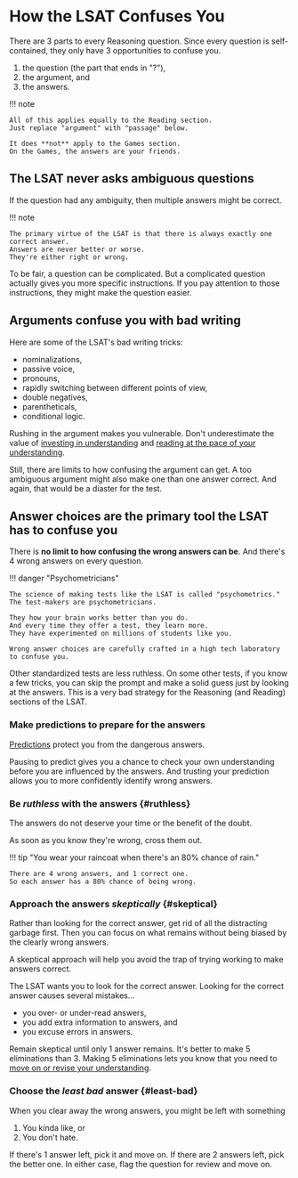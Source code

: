 # How the LSAT Confuses You

There are 3 parts to every Reasoning question.
Since every question is self-contained, they only have 3 opportunities to confuse you.

1. the question (the part that ends in "?"),
2. the argument, and
3. the answers.

!!! note

    All of this applies equally to the Reading section.
    Just replace "argument" with "passage" below.

    It does **not** apply to the Games section.
    On the Games, the answers are your friends.

## The LSAT never asks ambiguous questions

If the question had any ambiguity, then multiple answers might be correct.

!!! note

    The primary virtue of the LSAT is that there is always exactly one correct answer.
    Answers are never better or worse.
    They're either right or wrong.

To be fair, a question can be complicated.
But a complicated question actually gives you more specific instructions.
If you pay attention to those instructions, they might make the question easier.

## Arguments confuse you with bad writing

Here are some of the LSAT's bad writing tricks:

- nominalizations,
- passive voice,
- pronouns,
- rapidly switching between different points of view,
- double negatives,
- parentheticals,
- conditional logic.

Rushing in the argument makes you vulnerable.
Don't underestimate the value of [investing in understanding][understand] and [reading at the pace of your understanding][pace].

Still, there are limits to how confusing the argument can get.
A too ambiguous argument might also make one than one answer correct.
And again, that would be a diaster for the test.

## Answer choices are the primary tool the LSAT has to confuse you

There is **no limit to how confusing the wrong answers can be**.
And there's 4 wrong answers on every question.

!!! danger "Psychometricians"

    The science of making tests like the LSAT is called "psychometrics." 
    The test-makers are psychometricians.

    They how your brain works better than you do.
    And every time they offer a test, they learn more.
    They have experimented on millions of students like you.

    Wrong answer choices are carefully crafted in a high tech laboratory to confuse you.

Other standardized tests are less ruthless.
On some other tests, if you know a few tricks, you can skip the prompt and make a solid guess just by looking at the answers.
This is a very bad strategy for the Reasoning (and Reading) sections of the LSAT.

### Make predictions to prepare for the answers

[Predictions][predict] protect you from the dangerous answers.

Pausing to predict gives you a chance to check your own understanding before you are influenced by the answers.
And trusting your prediction allows you to more confidently identify wrong answers.

### Be *ruthless* with the answers {#ruthless}

The answers do not deserve your time or the benefit of the doubt.

As soon as you know they're wrong, cross them out.

!!! tip "You wear your raincoat when there's an 80% chance of rain."

    There are 4 wrong answers, and 1 correct one.
    So each answer has a 80% chance of being wrong.

### Approach the answers *skeptically* {#skeptical}

Rather than looking for the correct answer, get rid of all the distracting garbage first.
Then you can focus on what remains without being biased by the clearly wrong answers.

A skeptical approach will help you avoid the trap of trying working to make answers correct.

The LSAT wants you to look for the correct answer.
Looking for the correct answer causes several mistakes...

- you over- or under-read answers,
- you add extra information to answers, and
- you excuse errors in answers.

Remain skeptical until only 1 answer remains.
It's better to make 5 eliminations than 3.
Making 5 eliminations lets you know that you need to [move on or revise your understanding][flag].

### Choose the *least bad* answer {#least-bad}

When you clear away the wrong answers, you might be left with something

1. You kinda like, or
1. You don't hate.

If there's 1 answer left, pick it and move on. If there are 2 answers left, pick the better one. In either case, flag the question for review and move on.

[understand]: understand.md
[pace]: ../read/pace.md
[predict]: predict.md
[flag]: flag.md
[games]: ../game/points/prove-it.md
